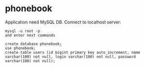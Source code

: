 # phonebook

Application need MySQL DB.
Connect to localhost server:
``` mysql
mysql -u root -p
and enter next commands

create database phonebook;
use phonebook;
create table users (id bigint primary key auto_increment, name varchar(100) not null, login varchar(100) not null, password varchar(100) not null);
```

